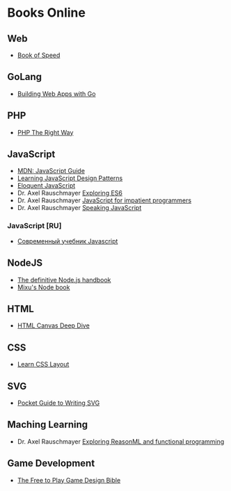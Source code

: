 # Books Online

## Web

* [Book of Speed](http://www.bookofspeed.com/)

## GoLang

* [Building Web Apps with Go](https://codegangsta.gitbooks.io/building-web-apps-with-go/index.html)

## PHP

* [PHP The Right Way](https://phptherightway.com)

## JavaScript

* [MDN: JavaScript Guide](https://developer.mozilla.org/en-US/docs/Web/JavaScript/Guide)
* [Learning JavaScript Design Patterns](https://addyosmani.com/resources/essentialjsdesignpatterns/book/)
* [Eloquent JavaScript](http://eloquentjavascript.net/)
* Dr. Axel Rauschmayer [Exploring ES6](http://exploringjs.com/es6/index.html)
* Dr. Axel Rauschmayer [JavaScript for impatient programmers](http://exploringjs.com/impatient-js/toc.html)
* Dr. Axel Rauschmayer [Speaking JavaScript](http://speakingjs.com/es5/index.html)

### JavaScript [RU]

* [Современный учебник Javascript](https://learn.javascript.ru)

## NodeJS

* [The definitive Node.js handbook](https://medium.freecodecamp.org/the-definitive-node-js-handbook-6912378afc6e)
* [Mixu's Node book](http://book.mixu.net/node/)

## HTML

* [HTML Canvas Deep Dive](https://joshondesign.com/p/books/canvasdeepdive/toc.html)

## CSS

* [Learn CSS Layout](http://book.mixu.net/css/)

## SVG

* [Pocket Guide to Writing SVG](http://svgpocketguide.com/book/)

## Maching Learning

* Dr. Axel Rauschmayer [Exploring ReasonML and functional programming](http://reasonmlhub.com/exploring-reasonml/)

## Game Development

* [The Free to Play Game Design Bible](https://mobilefreetoplay.com/bible/)
